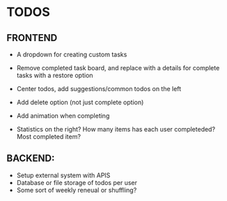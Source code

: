 # TODOS

## FRONTEND

- A dropdown for creating custom tasks
- Remove completed task board, and replace with a details for complete tasks with a restore option
- Center todos, add suggestions/common todos on the left
- Add delete option (not just complete option)
- Add animation when completing

- Statistics on the right? How many items has each user completeded? Most completed item?

## BACKEND:

- Setup external system with APIS
- Database or file storage of todos per user
- Some sort of weekly reneual or shuffling?
